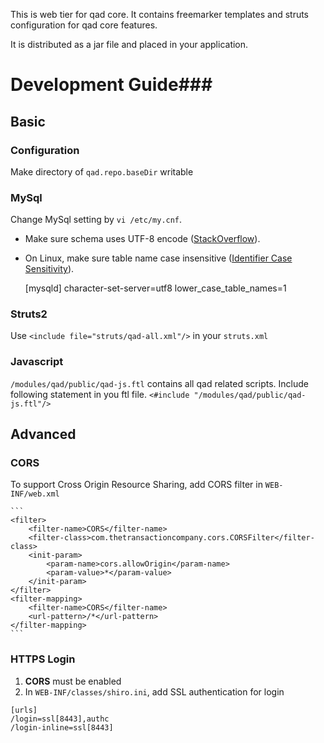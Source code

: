 This is web tier for qad core. It contains freemarker templates and struts configuration for qad core features.

It is distributed as a jar file and placed in your application.

Development Guide###
===================

## Basic
### Configuration
Make directory of `qad.repo.baseDir` writable

### MySql
Change MySql setting by `vi /etc/my.cnf`.

   - Make sure schema uses UTF-8 encode ([StackOverflow](http://stackoverflow.com/questions/1172849/problem-with-utf-8-in-create-schema-by-hibernate)).
   - On Linux, make sure table name case insensitive ([Identifier Case Sensitivity](http://dev.mysql.com/doc/refman/5.0/en/identifier-case-sensitivity.html)).

        [mysqld]
        character-set-server=utf8
        lower_case_table_names=1

### Struts2
Use `<include file="struts/qad-all.xml"/>` in your `struts.xml`

### Javascript
`/modules/qad/public/qad-js.ftl` contains all qad related scripts. Include following statement in you ftl file.
`<#include "/modules/qad/public/qad-js.ftl"/>`

## Advanced
### CORS
To support Cross Origin Resource Sharing, add CORS filter in `WEB-INF/web.xml`

    ```
    <filter>
        <filter-name>CORS</filter-name>
        <filter-class>com.thetransactioncompany.cors.CORSFilter</filter-class>
        <init-param>
            <param-name>cors.allowOrigin</param-name>
            <param-value>*</param-value>
        </init-param>
    </filter>
    <filter-mapping>
        <filter-name>CORS</filter-name>
        <url-pattern>/*</url-pattern>
    </filter-mapping>
    ```
### HTTPS Login
1. __CORS__ must be enabled
2. In `WEB-INF/classes/shiro.ini`, add SSL authentication for login

```
[urls]
/login=ssl[8443],authc
/login-inline=ssl[8443]
```